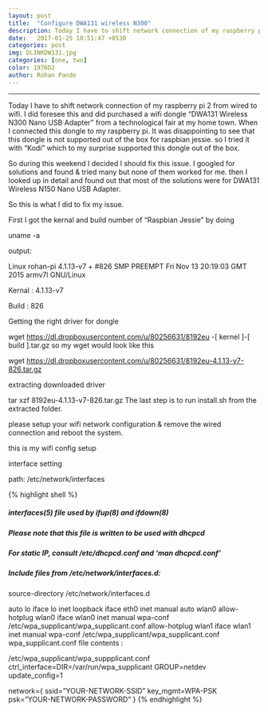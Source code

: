 ```yaml
---
layout: post
title:  "Configure DWA131 wireless N300"
description: Today I have to shift network connection of my raspberry pi 2 from wired to wifi. I did foresee this and did purchased a wifi dongle “DWA131 Wireless N300 Nano USB Adapter”
date:   2017-01-25 10:51:47 +0530
categories: post
img: DLINKDW131.jpg
categories: [one, two]
color: 1976D2
author: Rohan Pande
---
```

<hr/>
Today I have to shift network connection of my raspberry pi 2 from wired to wifi. I did foresee this and did purchased a wifi dongle “DWA131 Wireless N300 Nano USB Adapter” from a technological fair at my home town. When I connected this dongle to my raspberry pi. It was disappointing to see that this dongle is not supported out of the box for raspbian jessie. so I tried it with “Kodi” which to my surprise supported this dongle out of the box.

So during this weekend I decided I should fix this issue. I googled for solutions and found & tried many but none of them worked for me. then I looked up in detail and found out that most of the solutions were for DWA131 Wireless N150 Nano USB Adapter.

So this is what I did to fix my issue.

First I got the kernal and build number of “Raspbian Jessie” by doing


uname -a

output:

Linux rohan-pi 4.1.13-v7 + #826 SMP PREEMPT Fri Nov 13 20:19:03 GMT 2015 armv7l GNU/Linux

Kernal : 4.1.13-v7

Build : 826

Getting the right driver for dongle

wget https://dl.dropboxusercontent.com/u/80256631/8192eu -[ kernel ]-[ build ].tar.gz
so my wget would look like this

wget https://dl.dropboxusercontent.com/u/80256631/8192eu-4.1.13-v7-826.tar.gz

extracting downloaded driver

tar xzf 8192eu-4.1.13-v7-826.tar.gz
The last step is to run install.sh from the extracted folder.

please setup your wifi network configuration & remove the wired connection and reboot the system.

this is my wifi config setup

interface setting

path: /etc/network/interfaces

{% highlight shell %}

##### interfaces(5) file used by ifup(8) and ifdown(8)

##### Please note that this file is written to be used with dhcpcd

##### For static IP, consult /etc/dhcpcd.conf and ‘man dhcpcd.conf’

##### Include files from /etc/network/interfaces.d:

source-directory /etc/network/interfaces.d

auto lo
iface lo inet loopback
iface eth0 inet manual
auto wlan0
allow-hotplug wlan0
iface wlan0 inet manual
wpa-conf /etc/wpa_supplicant/wpa_supplicant.conf
allow-hotplug wlan1
iface wlan1 inet manual
wpa-conf /etc/wpa_supplicant/wpa_supplicant.conf
wpa_supplicant.conf file contents :

/etc/wpa_supplicant/wpa_suppplicant.conf
ctrl_interface=DIR=/var/run/wpa_supplicant GROUP=netdev
update_config=1

network={
ssid=”YOUR-NETWORK-SSID”
key_mgmt=WPA-PSK
psk=”YOUR-NETWORK-PASSWORD”
}
{% endhighlight %}
